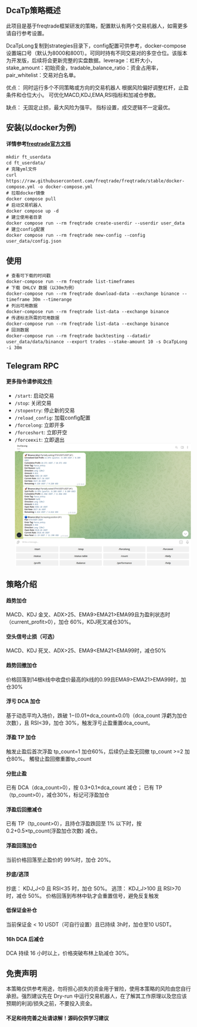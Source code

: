 ## DcaTp策略概述

此项目是基于freqtrade框架研发的策略，配置默认有两个交易机器人，如需更多请自行参考设置。

DcaTpLong复制到strategies目录下，config配置可供参考，docker-compose设置端口号（默认为8000和8001）。可同时持有不同交易对的多空仓位。该版本为开发版，后续将会更新完整的实盘数据。leverage：杠杆大小，stake_amount：初始资金，tradable_balance_ratio：资金占用率，pair_whitelist：交易对白名单。

优点：
同时运行多个不同策略或方向的交易机器人
根据风险偏好调整杠杆，止盈条件和仓位大小。
可优化MACD,KDJ,EMA,RSI指标和加减仓参数。

缺点：
无固定止损，最大风险为强平。
指标设置，成交逻辑不一定最优。



## 安装(以docker为例)

#### 详情参考[freqtrade官方文档](https://www.freqtrade.io/en/stable/docker_quickstart/)

```
mkdir ft_userdata
cd ft_userdata/
# 克隆yml文件
curl https://raw.githubusercontent.com/freqtrade/freqtrade/stable/docker-compose.yml -o docker-compose.yml
# 拉取docker镜像
docker compose pull
# 启动交易机器人
docker compose up -d
# 建立使用者目录
docker compose run --rm freqtrade create-userdir --userdir user_data
# 建立config配置
docker compose run --rm freqtrade new-config --config user_data/config.json
```

## 使用
```
# 查看可下载的时间戳
docker-compose run --rm freqtrade list-timeframes
# 下载 OHLCV 数据（以30m为例）
docker-compose run --rm freqtrade download-data --exchange binance --timeframe 30m --timerange
# 列出可用数据
docker-compose run --rm freqtrade list-data --exchange binance
# 传递标志所需的可用数据
docker-compose run --rm freqtrade list-data --exchange binance
# 回测数据
docker-compose run --rm freqtrade backtesting --datadir user_data/data/binance --export trades --stake-amount 10 -s DcaTpLong -i 30m
```


## Telegram RPC 

#### 更多指令请参阅[文件](https://www.freqtrade.io/en/latest/telegram-usage/)

- `/start`: 启动交易
- `/stop`: 关闭交易
- `/stopentry`: 停止新的交易
- `/reload_config`: 加载config配置
- `/forcelong`: 立即开多
- `/forceshort`: 立即开空
- `/forceexit`: 立即退出
![telegram](./example/telegram.png)


## 策略介绍

#### 趋势加仓

MACD、KDJ 金叉、ADX>25、EMA9>EMA21>EMA99且为盈利状态时（current_profit>0），加仓 60%，KDJ死叉减仓30%。

#### 空头信号止损（可选）

MACD、KDJ 死叉、ADX>25、EMA9<EMA21<EMA99时，减仓50%

#### 趋势回撤加仓

价格回落到14根k线中收盘价最高的k线的0.99且EMA9>EMA21>EMA99时，加仓30%

#### 浮亏 DCA 加仓

基于动态平均入场价，跌破 1−(0.01+dca_count×0.01)（dca_count 浮虧为加仓次数），且 RSI<39，加仓 30%，触发浮亏止盈重置dca_count。

#### 浮盈 TP 加仓

触发止盈后首次浮盈 tp_count=1 加仓60%，后续仍止盈无回撤 tp_count >=2 加仓80%。
觸發止盈回撤重置tp_count

#### 分批止盈

已有 DCA（dca_count>0），按 0.3+0.1×dca_count 减仓；
已有 TP（tp_count>0），减仓30%，标记可浮盈加仓

#### 浮盈后回撤减仓

已有 TP（tp_count>0），且持仓浮盈跌回至 1% 以下时，按 0.2+0.5×tp_count(浮盈加仓次数) 减仓。

#### 浮盈回落加仓

当前价格回落至止盈价的 99%时，加仓 20%。

#### 抄底/逃顶

抄底： KDJ_J<0 且 RSI<35 时，加仓 50%。
逃顶： KDJ_J>100 且 RSI>70 时，减仓 50%。
价格回落到布林中轨才会重置信号，避免反复触发

#### 低保证金补仓
当前保证金 < 10 USDT（可自行设置）且已持续 3h时，加仓至10 USDT。

#### 16h DCA 后减仓

DCA 持续 16 小时以上，价格突破布林上轨减仓 30%。


## 免责声明

本策略仅供参考用途，勿将担心损失的资金用于冒险，使用本策略的风险由您自行承担。强烈建议先在 Dry-run 中运行交易机器人，在了解其工作原理以及您应该预期的利润/损失之前，不要投入资金。
#### 不足和待完善之处请谅解！源码仅供学习建议


